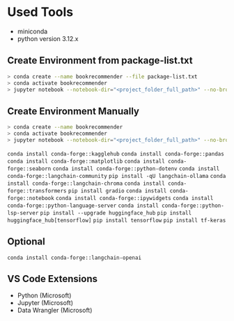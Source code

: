 # Used Tools

- miniconda
- python version 3.12.x


## Create Environment from package-list.txt

```sh
> conda create --name bookrecommender --file package-list.txt
> conda activate bookrecommender
> jupyter notebook --notebook-dir="<project_folder_full_path>" --no-browser --allow-root
```

## Create Environment Manually

```sh
> conda create --name bookrecommender
> conda activate bookrecommender
> jupyter notebook --notebook-dir="<project_folder_full_path>" --no-browser --allow-root
```

`conda install conda-forge::kagglehub`
`conda install conda-forge::pandas`
`conda install conda-forge::matplotlib`
`conda install conda-forge::seaborn`
`conda install conda-forge::python-dotenv`
`conda install conda-forge::langchain-community`
`pip install -qU langchain-ollama`
`conda install conda-forge::langchain-chroma`
`conda install conda-forge::transformers`
`pip install gradio`
`conda install conda-forge::notebook`
`conda install conda-forge::ipywidgets`
`conda install conda-forge::python-language-server`
`conda install conda-forge::python-lsp-server`
`pip install --upgrade huggingface_hub`
`pip install huggingface_hub[tensorflow]`
`pip install tensorflow`
`pip install tf-keras`

## Optional
`conda install conda-forge::langchain-openai`

## VS Code Extensions
- Python (Microsoft)
- Jupyter (Microsoft)
- Data Wrangler (Microsoft)
